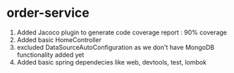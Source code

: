 # order-service
1. Added Jacoco plugin to generate code coverage report  : 90% coverage
2. Added basic HomeController
3. excluded DataSourceAutoConfiguration as we don't have MongoDB functionality added yet
4. Added basic spring dependecies like web, devtools, test, lombok
#